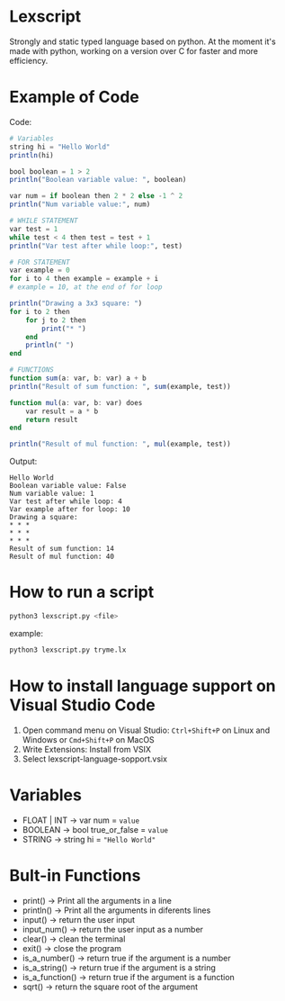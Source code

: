 # Lexscript
Strongly and static typed language based on python.
At the moment it's made with python, working on a version over C for faster and more efficiency.

# Example of Code
Code:
```julia
# Variables
string hi = "Hello World"
println(hi)

bool boolean = 1 > 2
println("Boolean variable value: ", boolean)

var num = if boolean then 2 * 2 else -1 ^ 2
println("Num variable value:", num)

# WHILE STATEMENT
var test = 1
while test < 4 then test = test + 1
println("Var test after while loop:", test)

# FOR STATEMENT
var example = 0
for i to 4 then example = example + i 
# example = 10, at the end of for loop

println("Drawing a 3x3 square: ")
for i to 2 then
    for j to 2 then
        print("* ")
    end
    println(" ")
end

# FUNCTIONS
function sum(a: var, b: var) a + b
println("Result of sum function: ", sum(example, test))

function mul(a: var, b: var) does
    var result = a * b
    return result
end

println("Result of mul function: ", mul(example, test))
```
Output:
```
Hello World
Boolean variable value: False
Num variable value: 1
Var test after while loop: 4
Var example after for loop: 10
Drawing a square: 
* * *
* * *
* * *
Result of sum function: 14
Result of mul function: 40
```

# How to run a script
```bash
python3 lexscript.py <file>
```
example:
```bash
python3 lexscript.py tryme.lx
```

# How to install language support on Visual Studio Code
1. Open command menu on Visual Studio: `Ctrl+Shift+P` on Linux and Windows or `Cmd+Shift+P` on MacOS
2. Write Extensions: Install from VSIX
3. Select lexscript-language-sopport.vsix

# Variables
- FLOAT | INT -> var num = `value`
- BOOLEAN -> bool true_or_false = `value`
- STRING -> string hi = `"Hello World"`

# Bult-in Functions
- print()         -> Print all the arguments in a line
- println()       -> Print all the arguments in diferents lines
- input()         -> return the user input
- input_num()     -> return the user input as a number
- clear()         -> clean the terminal
- exit()          -> close the program
- is_a_number()   -> return true if the argument is a number
- is_a_string()   -> return true if the argument is a string
- is_a_function() -> return true if the argument is a function
- sqrt()          -> return the square root of the argument